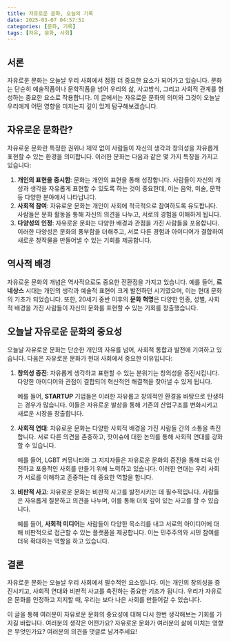 ```yaml
---
title: 자유로운 문화, 오늘의 기록
date: 2025-03-07 04:57:51
categories: [문화, 기록]
tags: [자유, 문화, 사회]
---
```


## 서론

자유로운 문화는 오늘날 우리 사회에서 점점 더 중요한 요소가 되어가고 있습니다. 문화는 단순히 예술작품이나 문학작품을 넘어 우리의 삶, 사고방식, 그리고 사회적 관계를 형성하는 중요한 요소로 작용합니다. 이 글에서는 자유로운 문화의 의미와 그것이 오늘날 우리에게 어떤 영향을 미치는지 깊이 있게 탐구해보겠습니다.

## 자유로운 문화란?

자유로운 문화란 특정한 권위나 제약 없이 사람들이 자신의 생각과 창의성을 자유롭게 표현할 수 있는 환경을 의미합니다. 이러한 문화는 다음과 같은 몇 가지 특징을 가지고 있습니다:

1. **개인의 표현을 중시함**: 문화는 개인의 표현을 통해 성장합니다. 사람들이 자신의 개성과 생각을 자유롭게 표현할 수 있도록 하는 것이 중요한데, 이는 음악, 미술, 문학 등 다양한 분야에서 나타납니다.
2. **사회적 참여**: 자유로운 문화는 개인이 사회에 적극적으로 참여하도록 유도합니다. 사람들은 문화 활동을 통해 자신의 의견을 나누고, 서로의 경험을 이해하게 됩니다.
3. **다양성의 인정**: 자유로운 문화는 다양한 배경과 관점을 가진 사람들을 포용합니다. 이러한 다양성은 문화의 풍부함을 더해주고, 서로 다른 경험과 아이디어가 결합하여 새로운 창작물을 만들어낼 수 있는 기회를 제공합니다.

## 역사적 배경

자유로운 문화의 개념은 역사적으로도 중요한 전환점을 가지고 있습니다. 예를 들어, **르네상스** 시대는 개인의 생각과 예술적 표현이 크게 발전하던 시기였으며, 이는 현대 문화의 기초가 되었습니다. 또한, 20세기 중반 이후의 **문화 혁명**은 다양한 인종, 성별, 사회적 배경을 가진 사람들이 자신의 문화를 표현할 수 있는 기회를 창출했습니다.

## 오늘날 자유로운 문화의 중요성

오늘날 자유로운 문화는 단순한 개인의 자유를 넘어, 사회적 통합과 발전에 기여하고 있습니다. 다음은 자유로운 문화가 현대 사회에서 중요한 이유입니다:

1. **창의성 증진**: 자유롭게 생각하고 표현할 수 있는 분위기는 창의성을 증진시킵니다. 다양한 아이디어와 관점이 결합되어 혁신적인 해결책을 찾아낼 수 있게 됩니다.  

   예를 들어, **STARTUP** 기업들은 이러한 자유롭고 창의적인 환경을 바탕으로 탄생하는 경우가 많습니다. 이들은 자유로운 발상을 통해 기존의 산업구조를 변화시키고 새로운 시장을 창출합니다.

2. **사회적 연대**: 자유로운 문화는 다양한 사회적 배경을 가진 사람들 간의 소통을 촉진합니다. 서로 다른 의견을 존중하고, 핫이슈에 대한 논의를 통해 사회적 연대를 강화할 수 있습니다.  

   예를 들어, LGBT 커뮤니티와 그 지지자들은 자유로운 문화의 증진을 통해 더욱 안전하고 포용적인 사회를 만들기 위해 노력하고 있습니다. 이러한 연대는 우리 사회가 서로를 이해하고 존중하는 데 중요한 역할을 합니다.

3. **비판적 사고**: 자유로운 문화는 비판적 사고를 발전시키는 데 필수적입니다. 사람들은 자유롭게 질문하고 의견을 나누며, 이를 통해 더욱 깊이 있는 사고를 할 수 있습니다.  

   예를 들어, **사회적 미디어**는 사람들이 다양한 목소리를 내고 서로의 아이디어에 대해 비판적으로 접근할 수 있는 플랫폼을 제공합니다. 이는 민주주의와 시민 참여를 더욱 확대하는 역할을 하고 있습니다.

## 결론

자유로운 문화는 오늘날 우리 사회에서 필수적인 요소입니다. 이는 개인의 창의성을 증진시키고, 사회적 연대와 비판적 사고를 촉진하는 중요한 기초가 됩니다. 우리가 자유로운 문화를 인정하고 지지할 때, 우리는 보다 나은 사회를 만들어갈 수 있습니다.  

이 글을 통해 여러분이 자유로운 문화의 중요성에 대해 다시 한번 생각해보는 기회를 가지길 바랍니다. 여러분의 생각은 어떤가요? 자유로운 문화가 여러분의 삶에 미치는 영향은 무엇인가요? 여러분의 의견을 댓글로 남겨주세요!